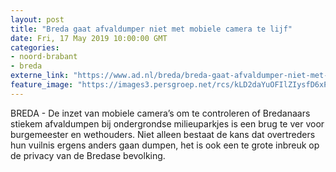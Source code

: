 ```yaml
---
layout: post
title: "Breda gaat afvaldumper niet met mobiele camera te lijf"
date: Fri, 17 May 2019 10:00:00 GMT
categories: 
- noord-brabant 
- breda 
externe_link: "https://www.ad.nl/breda/breda-gaat-afvaldumper-niet-met-mobiele-camera-te-lijf~a1f9c85d/"
feature_image: "https://images3.persgroep.net/rcs/kLD2daYuOFIlZIysfD6xPEoF5D4/diocontent/118054419/_fitwidth/400/?appId=21791a8992982cd8da851550a453bd7f&quality=0.7"
---
```


BREDA - De inzet van mobiele camera’s om te controleren of Bredanaars stiekem afvaldumpen bij ondergrondse milieuparkjes is een brug te ver voor burgemeester en wethouders. Niet alleen bestaat de kans dat overtreders hun vuilnis ergens anders gaan dumpen, het is ook een te grote inbreuk op de privacy van de Bredase bevolking.
